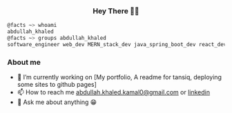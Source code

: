 <h3 align="center">Hey There 👋😎</h3>

```bash
@facts ~> whoami
abdullah_khaled
@facts ~> groups abdullah_khaled
software_engineer web_dev MERN_stack_dev java_spring_boot_dev react_dev problem_solver linux_user  
```
### About me 
- 🔭 I’m currently working on \[My portfolio, A readme for tansiq, deploying some sites to github pages\]
- 📫 How to reach me abdullah.khaled.kamal0@gmail.com or [linkedin](https://www.linkedin.com/in/abdullah-khaled-kamal/)
- 💬 Ask me about anything 😁
<!--
**A-Siam/A-Siam** is a ✨ _special_ ✨ repository because its `README.md` (this file) appears on your GitHub profile.

Here are some ideas to get you started:

- 🔭 I’m currently working on ...
- 🌱 I’m currently learning ...
- 👯 I’m looking to collaborate on ...
- 🤔 I’m looking for help with ...
- 💬 Ask me about ...
- 📫 How to reach me: ...
- 😄 Pronouns: ...
- ⚡ Fun fact: ...
-->
